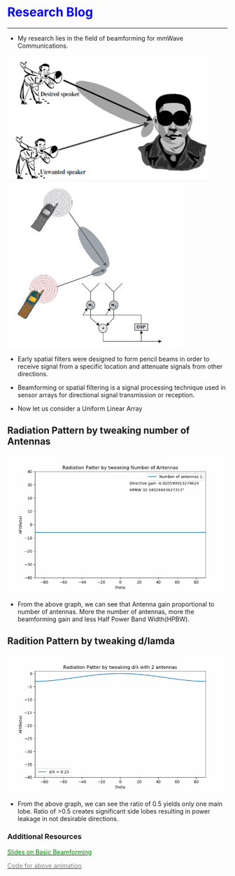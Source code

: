 # <span style="color:Blue;">Research Blog</span>
---
* My research lies in the field of beamforming for mmWave Communications.

<img src="images/beamforming.png?raw=true"/><img src="images/Beamforming_analogy_2.JPG?raw=true"/>

* Early spatial filters were designed to form pencil beams in order to receive signal from a specific location and attenuate signals from other directions.
* Beamforming or spatial filtering is a signal processing technique used in sensor arrays for directional signal transmission or reception.


* Now let us consider a Uniform Linear Array 

## Radiation Pattern by tweaking number of Antennas

<img src="images/Antenna_Tweak.gif?raw=true"/>

* From the above graph, we can see that Antenna gain proportional to number of antennas. More the number of antennas, more the beamforming gain and less Half Power Band Width(HPBW).

## Radition Pattern by tweaking d/lamda
<img src="images/Ratio_Tweak.gif?raw=true"/>

* From the above graph, we can see the ratio of 0.5 yields only one main lobe. Ratio of >0.5 creates significant side lobes resulting in power leakage in not desirable directions.


### Additional Resources
[<span style="color:Green;">Slides on Basic Beamforming</span>](/pdf/Beamforming_Slides_New.pdf)

[<span style="color:Grey;">Code for above animation</span>](/Coding_Files/Radiation_Pattern_Antenna.ipynb)
